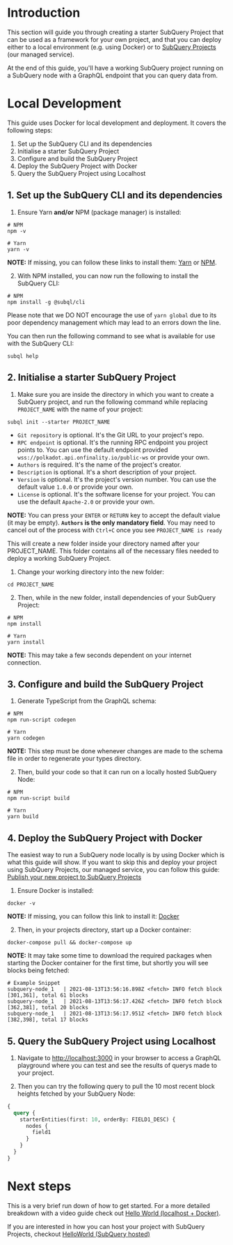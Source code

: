 # Introduction
This section will guide you through creating a starter SubQuery Project that can be used as a framework for your own project, and that you can deploy either to a local environment (e.g. using Docker) or to [SubQuery Projects](https://project.subquery.network/) (our managed service).

At the end of this guide, you'll have a working SubQuery project running on a SubQuery node with a GraphQL endpoint that you can query data from.

# Local Development

This guide uses Docker for local development and deployment. It covers the following steps:

1. Set up the SubQuery CLI and its dependencies
2. Initialise a starter SubQuery Project
3. Configure and build the SubQuery Project
4. Deploy the SubQuery Project with Docker
5. Query the SubQuery Project using Localhost

## 1. Set up the SubQuery CLI and its dependencies

1. Ensure Yarn **and/or** NPM (package manager) is installed:
   
```shell
# NPM
npm -v

# Yarn
yarn -v
``` 
**NOTE:** If missing, you can follow these links to install them: [Yarn](https://classic.yarnpkg.com/en/docs/install/) or [NPM](https://www.npmjs.com/get-npm).

2. With NPM installed, you can now run the following to install the SubQuery CLI:
```shell
# NPM
npm install -g @subql/cli
```
Please note that we DO NOT encourage the use of `yarn global` due to its poor dependency management which may lead to an errors down the line.

You can then run the following command to see what is available for use with the SubQuery CLI:

```shell
subql help
```

## 2. Initialise a starter SubQuery Project

1. Make sure you are inside the directory in which you want to create a SubQuery project, and run the following command while replacing `PROJECT_NAME` with the name of your project:

```shell
subql init --starter PROJECT_NAME
```

- `Git repository` is optional. It's the Git URL to your project's repo.
- `RPC endpoint` is optional. It's the running RPC endpoint you project points to. You can use the default endpoint provided `wss://polkadot.api.onfinality.io/public-ws` or provide your own.
- `Authors` is required. It's the name of the project's creator.
- `Description` is optional. It's a short description of your project.
- `Version` is optional. It's the project's version number. You can use the default value `1.0.0` or provide your own.
- `License` is optional. It's the software license for your project. You can use the default `Apache-2.0` or provide your own.

**NOTE:** You can press your `ENTER` or `RETURN` key to accept the default vialue (it may be empty). **`Authors` is the only mandatory field**. You may need to cancel out of the process with `Ctrl+C` once you see `PROJECT_NAME is ready` 

This will create a new folder inside your directory named after your PROJECT_NAME. This folder contains all of the necessary files needed to deploy a working SubQuery Project.

1. Change your working directory into the new folder:

```shell
cd PROJECT_NAME
```

2. Then, while in the new folder, install dependencies of your SubQuery Project:

```shell
# NPM
npm install

# Yarn
yarn install
```

**NOTE:** This may take a few seconds dependent on your internet connection.

## 3. Configure and build the SubQuery Project

1. Generate TypeScript from the GraphQL schema:

```shell
# NPM
npm run-script codegen

# Yarn
yarn codegen
```

**NOTE:** This step must be done whenever changes are made to the schema file in order to regenerate your types directory.

2. Then, build your code so that it can run on a locally hosted SubQuery Node:

```shell
# NPM
npm run-script build

# Yarn
yarn build
```

## 4. Deploy the SubQuery Project with Docker

The easiest way to run a SubQuery node locally is by using Docker which is what this guide will show. If you want to skip this and deploy your project using SubQuery Projects, our managed service, you can follow this guide: [Publish your new project to SubQuery Projects](../publish/publish.md)

1. Ensure Docker is installed:

```shell
docker -v
```

**NOTE:** If missing, you can follow this link to install it: [Docker](https://docs.docker.com/get-docker/)

2. Then, in your projects directory, start up a Docker container:

```shell
docker-compose pull && docker-compose up
```

**NOTE:** It may take some time to download the required packages when starting the Docker container for the first time, but shortly you will see blocks being fetched:

```shell
# Example Snippet
subquery-node_1   | 2021-08-13T13:56:16.898Z <fetch> INFO fetch block [301,361], total 61 blocks
subquery-node_1   | 2021-08-13T13:56:17.426Z <fetch> INFO fetch block [362,381], total 20 blocks
subquery-node_1   | 2021-08-13T13:56:17.951Z <fetch> INFO fetch block [382,398], total 17 blocks
```

## 5. Query the SubQuery Project using Localhost

1. Navigate to [http://localhost:3000](http://localhost:3000) in your browser to access a GraphQL playground where you can test and see the results of querys made to your project.

2. Then you can try the following query to pull the 10 most recent block heights fetched by your SubQuery Node: 

```graphql
{
  query {
    starterEntities(first: 10, orderBy: FIELD1_DESC) {
      nodes {
        field1
      }
    }
  }
}
```   

# Next steps

This is a very brief run down of how to get started. For a more detailed breakdown with a video guide check out [Hello World (localhost + Docker)](https://doc.subquery.network/quickstart/helloworld-localhost.html). 

If you are interested in how you can host your project with SubQuery Projects, checkout [HelloWorld (SubQuery hosted)](https://doc.subquery.network/quickstart/helloworld-hosted.html)